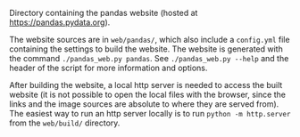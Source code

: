 Directory containing the pandas website (hosted at https://pandas.pydata.org).

The website sources are in `web/pandas/`, which also include a `config.yml` file
containing the settings to build the website. The website is generated with the
command `./pandas_web.py pandas`. See `./pandas_web.py --help` and the header of
the script for more information and options.

After building the website, a local http server is needed to access the built website (it is not possible to open the local files with the browser, since the links and
the image sources are absolute to where they are served from). The easiest way
to run an http server locally is to run `python -m http.server` from the
`web/build/` directory.

